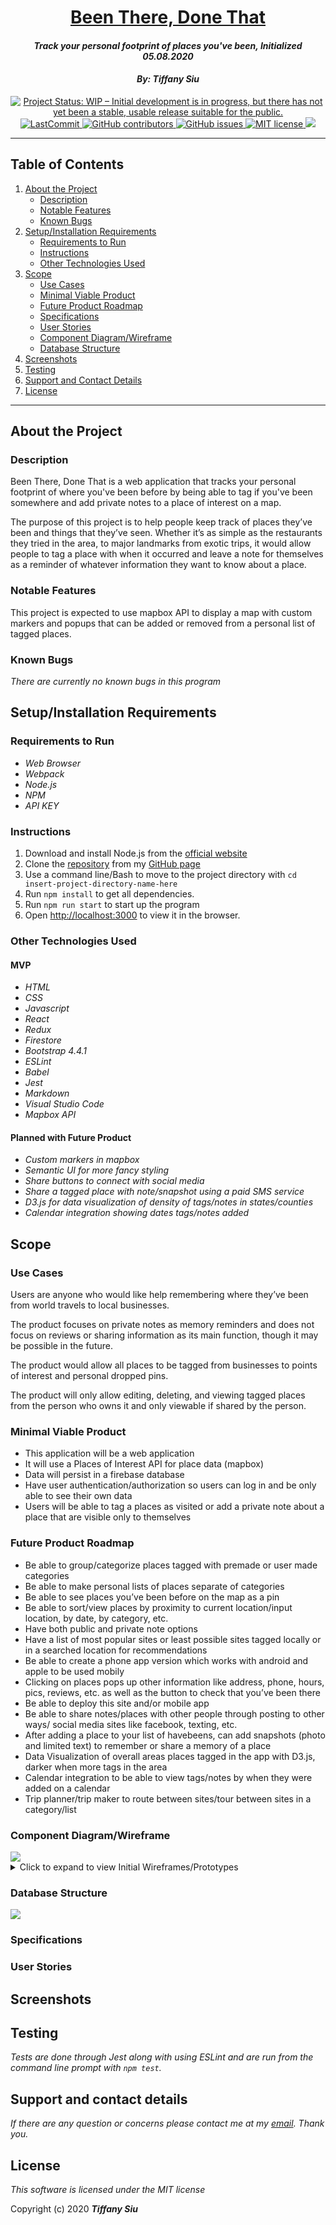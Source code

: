 <h1 align="center">
  <a href="https://github.com/TSiu88/been-there-done-that">Been There, Done That</a>
</h1>
<h4 align="center"><em>Track your personal footprint of places you've been, Initialized 05.08.2020</em>
</h4>
<h4 align="center"><em>By: Tiffany Siu</em></h4>

<!-- [![Project Status: Inactive – The project has reached a stable, usable state but is no longer being actively developed; support/maintenance will be provided as time allows.](https://www.repostatus.org/badges/latest/inactive.svg)](https://www.repostatus.org/#inactive) -->
<!-- [![Project Status: Active – The project has reached a stable, usable state and is being actively developed.](https://www.repostatus.org/badges/latest/active.svg)](https://www.repostatus.org/#active) -->

<p align="center">
  <a href="https://www.repostatus.org/#wip">
    <img alt="Project Status: WIP – Initial development is in progress, but there has not yet been a stable, usable release suitable for the public." src="https://www.repostatus.org/badges/latest/wip.svg">
  </a>
  <a href="#/been-there-done-that/commits/master">
    <img alt="LastCommit" src="https://img.shields.io/github/last-commit/TSiu88/been-there-done-that">
  </a>
  <a href="#/been-there-done-that/graphs/contributors">
    <img alt="GitHub contributors" src="https://img.shields.io/github/contributors/tsiu88/been-there-done-that">
  </a>
  <a href="#/been-there-done-that/issues">
    <img alt="GitHub issues" src="https://img.shields.io/github/issues/tsiu88/been-there-done-that">
  </a>
  <a href="https://lbesson.mit-license.org/">
    <img alt="MIT license" src="https://img.shields.io/badge/License-MIT-orange.svg">
  </a>
  <a href="https://linkedin.com/in/tiffanysiu88">
    <img src="https://img.shields.io/badge/-LinkedIn-linkedin.svg?style=flat&logo=linkedin&colorB=0077b5">
  </a>
</p>


---
## Table of Contents
1. [About the Project](#about-the-project)
    - [Description](#description)
    - [Notable Features](#notable-features)
    - [Known Bugs](#known-bugs)
2. [Setup/Installation Requirements](#setup/installation-requirements)
    - [Requirements to Run](#requirements-to-run)
    - [Instructions](#instructions)
    - [Other Technologies Used](#other-technologies-used)
3. [Scope](#scope)
    - [Use Cases](#use-cases)
    - [Minimal Viable Product](#minimal-viable-product)
    - [Future Product Roadmap](#future-product-roadmap)
    - [Specifications](#specifications)
    - [User Stories](#user-stories)
    - [Component Diagram/Wireframe](#component-diagram/wireframe)
    - [Database Structure](#database-structure)
4. [Screenshots](#screenshots)
5. [Testing](#testing)
6. [Support and Contact Details](#support-and-contact-details)
7. [License](#license)
---
## About the Project

### Description

Been There, Done That is a web application that tracks your personal footprint of where you've been before by being able to tag if you've been somewhere and add private notes to a place of interest on a map.

The purpose of this project is to help people keep track of places they’ve been and things that they’ve seen.  Whether it’s as simple as the restaurants they tried in the area, to major landmarks from exotic trips, it would allow people to tag a place with when it occurred and leave a note for themselves as a reminder of whatever information they want to know about a place.

### Notable Features
This project is expected to use mapbox API to display a map with custom markers and popups that can be added or removed from a personal list of tagged places.

### Known Bugs

_There are currently no known bugs in this program_

## Setup/Installation Requirements

### Requirements to Run

* _Web Browser_
* _Webpack_
* _Node.js_
* _NPM_
* _API KEY_

### Instructions

1. Download and install Node.js from the [official website](https://nodejs.org/en/download/)
2. Clone the [repository](https://github.com/TSiu88/been-there-done-that.git) from my [GitHub page](https://github.com/TSiu88)
3. Use a command line/Bash to move to the project directory with `cd insert-project-directory-name-here`
4. Run `npm install` to get all dependencies. 
5. Run `npm run start` to start up the program 
6. Open [http://localhost:3000](http://localhost:3000) to view it in the browser.

### Other Technologies Used

#### MVP
* _HTML_
* _CSS_
* _Javascript_
* _React_
* _Redux_
* _Firestore_
* _Bootstrap 4.4.1_
* _ESLint_
* _Babel_
* _Jest_
* _Markdown_
* _Visual Studio Code_
* _Mapbox API_

#### Planned with Future Product
* _Custom markers in mapbox_
* _Semantic UI for more fancy styling_
* _Share buttons to connect with social media_
* _Share a tagged place with note/snapshot using a paid SMS service_
* _D3.js for data visualization of density of tags/notes in states/counties_
* _Calendar integration showing dates tags/notes added_

## Scope

### Use Cases
Users are anyone who would like help remembering where they’ve been from world travels to local businesses.

The product focuses on private notes as memory reminders and does not focus on reviews or sharing information as its main function, though it may be possible in the future.

The product would allow all places to be tagged from businesses to points of interest and personal dropped pins.

The product will only allow editing, deleting, and viewing tagged places from the person who owns it and only viewable if shared by the person.

### Minimal Viable Product

* This application will be a web application
* It will use a Places of Interest API for place data (mapbox)
* Data will persist in a firebase database
* Have user authentication/authorization so users can log in and be only able to see their own data
* Users will be able to tag a places as visited or add a private note about a place that are visible only to themselves

### Future Product Roadmap

* Be able to group/categorize places tagged with premade or user made categories
* Be able to make personal lists of places separate of categories
* Be able to see places you’ve been before on the map as a pin
* Be able to sort/view places by proximity to current location/input location, by date, by category, etc.
* Have both public and private note options
* Have a list of most popular sites or least possible sites tagged locally or in a searched location for recommendations
* Be able to create a phone app version which works with android and apple to be used mobily 
* Clicking on places pops up other information like address, phone, hours, pics, reviews, etc. as well as the button to check that you’ve been there
* Be able to deploy this site and/or mobile app
* Be able to share notes/places with other people through posting to other ways/ social media sites like facebook, texting, etc.
* After adding a place to your list of havebeens, can add snapshots (photo and limited text) to remember or share a memory of a place
* Data Visualization of overall areas places tagged in the app with D3.js, darker when more tags in the area
* Calendar integration to be able to view tags/notes by when they were added on a calendar
* Trip planner/trip maker to route between sites/tour between sites in a category/list


### Component Diagram/Wireframe

<img src="./public/component-diagram-v3.png">

<details>
  <summary>Click to expand to view Initial Wireframes/Prototypes</summary>

  Wireframe of Home Page When not Signed
  <img alt="Wireframe on home page not signed in" src="./public/initial-wireframe2.png">

  Wireframe of Search and map section
  <img src="./public/initial-wireframe1.png">
</details>

### Database Structure

<img src="./public/data-structure.png">

### Specifications

<!-- * _List of features the program should do, from simplest to more complex, handling all possible cases.  Can do as text or put in table, with example input and output -->

<!-- <details>
  <summary>Click to expand to view Specifications</summary>

| Specification | Input | Output |
| :-------------     | :------------- | :------------- |
| The program displays welcome message and menu with prices | Application start | Welcome message and menu displayed |
| The program displays special deals in readable format | Application start | Special deals displayed ("Buy 2, get 1 free" "3 for $5") |
| The program takes input of user that is not an integer, then assume 0 ordered | Bread="aaa", Pastry="" | Bread=0, Pastry=0 |
| The program takes number of loaves of bread and pastries and displays totals | Bread=4, Pastry=4 | Bread=$20, Pastry=$8, Total=$28 |
| If input qualifies for special deals, costs calculated using discounted price | Bread=3, Pastry=3 | Bread=$10, Pastry=$5, Total=$15 |

</details> -->

### User Stories
<!-- <details>
  <summary>Click to expand to view User Stories </summary> -->

<!-- * As a scheduler, I want to be able to organize nurses vacation schedules without much paperwork so that I can be more efficient.
* As a scheduler, I want to see a list of requests with the overlapping dates and the nurses that sent in the requests organized by priority so I can see which staff member should have priority in getting the request approved. -->

<!-- * Give stories for people who will use this project and what they'd want it to do.  Can include customers/end users, programmers that maintain code, etc. Use "As a <job title/type of user/etc>, I want to...<what want program to achieve>... so that I can...<reason>.-->
<!-- </details> -->

## Screenshots

<!-- _Here is a snippet of what the input looks like:_

![Snippet of input fields](img/snippet1.png)

_Here is a preview of what the output looks like:_

![Snippet of output box](img/snippet2.png) -->

<!-- <details>
  <summary>Expand to view More Screenshots </summary>

  ![Snippet of input fields](img/snippet3.png)


</details> -->

<!-- _{Show pictures using ![alt text](image.jpg), show what library does as concisely as possible but don't need to explain how project solves problem from `code`_ -->

## Testing
_Tests are done through Jest along with using ESLint and are run from the command line prompt with `npm test`._

<!-- _Some example tests:_

![Snippet of an example test](img/tester1.png)

![Snippet of an example result](img/tester2.png) -->

<!-- _describe and show how to run tests with `code` examples}_ -->

## Support and contact details

_If there are any question or concerns please contact me at my [email](mailto:tsiu88@gmail.com). Thank you._

## License

*This software is licensed under the MIT license*

Copyright (c) 2020 **_Tiffany Siu_**
